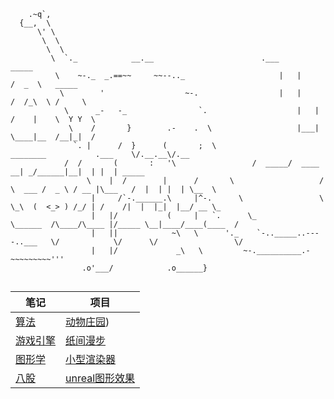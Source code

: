```
    .~q`,
  {__,  \
      \' \                                                          
       \  \                                                            
        \  \
         \  `._            __.__						.___         _____    
          \    ~-._  _.==~~     ~~--.._  					|   |       /  _  \   _____  
           \        '                  ~-.					|   |      /  /_\  \ /     \ 
            \      _-   -_                `.					|   |     /    |    \  Y Y  \
             \    /       }        .-    .  \					|___|     \____|__  /__|_|  /
              `. |      /  }      (       ;  \                         ________           .___    \/.__.__\/.__    
	        /  /       (       :   '\			      /  _____/  ____   __| _/______|__|  | |  | _____   
                 \    |  /        |      /       \                   /   \  ___ /  _ \ / __ |\___   /  |  | |  | \__  \  
                  |     /`-.______.\     |^-.      \                 \    \_\  (  <_> ) /_/ | /    /|  |  |_|  |__/ __ \_
                  |   |/           (     |   `.      \_                \______  /\____/\____ |/_____ \__|____/____(____  /
                  |   ||            ~\   \      '._    `-.._____..----..___   \/            \/      \/                 \/ 
                  |   |/             _\   \         ~-.__________.-~~~~~~~~~'''
                .o'___/            .o______}
				

```

|  笔记   |  项目  |
|------|------|
| [算法](https://github.com/derkder/leetcode) | [动物庄园](https://github.com/derkder/AnimalFarm)) |
| [游戏引擎](https://github.com/derkder/octanes-unity) | [纸间漫步](https://github.com/derkder/GameJam23) |		
| [图形学](https://github.com/derkder/Graphics) | [小型渲染器](https://github.com/derkder/RendererAttemp) |
| [八股](https://github.com/derkder/plus-ultra) | [unreal图形效果](https://github.com/derkder/Graphics/tree/main/UnrealDemo) |
